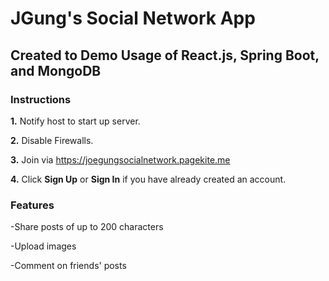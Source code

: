# JGung's Social Network App
## Created to Demo Usage of React.js, Spring Boot, and MongoDB


### Instructions

**1.** Notify host to start up server.

**2.** Disable Firewalls.

**3.** Join via https://joegungsocialnetwork.pagekite.me

**4.** Click **Sign Up** or **Sign In** if you have already created an account.


### Features

-Share posts of up to 200 characters

-Upload images

-Comment on friends' posts


